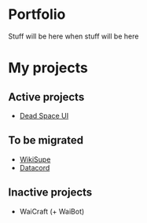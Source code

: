 # Portfolio
Stuff will be here when stuff will be here

# My projects

## Active projects
- [Dead Space UI](https://transit-lumber.github.io/dead-space/index.html)

## To be migrated
- [WikiSupe](https://supedb.great-site.net)
- [Datacord](https://glitch.com/edit/#!/datacord)

## Inactive projects
- WaiCraft (+ WaiBot)
